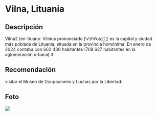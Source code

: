 # Vilna, Lituania

## Descripción
Vilna2​ (en lituano: Vilnius pronunciado [ˈvʲɪlʲnʲʊs]ⓘ) es la capital y ciudad más poblada de Lituania, situada en la provincia homónima. En enero de 2024 contaba con 602 430 habitantes (708 627 habitantes en la aglomeración urbana).3​
​
## Recomendación
visitar el Museo de Ocupaciones y Luchas por la Libertad:

## Foto
![](https://upload.wikimedia.org/wikipedia/commons/d/d2/Vilnus_Montage_%282016%29.png)

